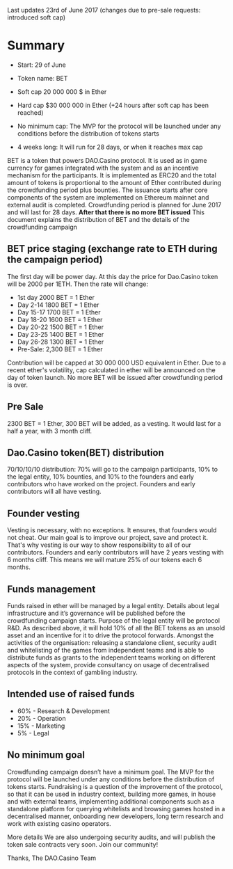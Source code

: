 Last updates 23rd of June 2017 (changes due to pre-sale requests: introduced soft cap)

# Summary

* Start: 29 of June 

* Token name: BET

* Soft cap 20 000 000 $ in Ether 

* Hard cap $30 000 000 in Ether (+24 hours after soft cap has been reached)

* No minimum cap: The MVP for the protocol will be launched under any conditions before the distribution of tokens starts

* 4 weeks long: It will run for 28 days, or when it reaches max cap


BET is a token that powers DAO.Casino protocol. It is used as in game currency for games integrated with the system and as an incentive mechanism for the participants. It is implemented as ERC20 and the total amount of tokens is proportional to the amount of Ether contributed during the crowdfunding period plus bounties. The issuance starts after core components of the system are implemented on Ethereum mainnet and external audit is completed. Crowdfunding period is planned for June 2017 and will last for 28 days. **After that there is no more BET issued** This document explains the distribution of BET and the details of the crowdfunding campaign


## BET price staging (exchange rate to ETH during the campaign period)

The first day will be power day. At this day the price for Dao.Casino token will be 2000 per 1ETH. Then the rate will change:

* 1st day 2000 BET = 1 Ether
* Day 2-14 1800 BET = 1 Ether
* Day 15-17 1700 BET = 1 Ether
* Day 18-20 1600 BET = 1 Ether
* Day 20-22 1500 BET = 1 Ether
* Day 23-25 1400  BET = 1 Ether
* Day 26-28 1300 BET = 1 Ether
* Pre-Sale: 2,300 BET = 1 Ether



Contribution will be capped at 30 000 000 USD equivalent in Ether. Due to a recent ether's volatility, cap calculated in ether will be announced on the day of token launch. No more BET will be issued after crowdfunding period is over.

## 	Pre Sale  

2300 BET = 1 Ether, 300 BET will be added, as a vesting. It would last for a half a year, with 3 month cliff. 

## Dao.Casino token(BET) distribution

70/10/10/10 distribution: 70% will go to the campaign participants, 10% to the legal entity, 10% bounties, and 10% to the founders and early contributors who have worked on the project. Founders and early contributors will all have vesting.


## Founder vesting

Vesting is necessary, with no exceptions. It ensures, that founders would not cheat. Our main goal is to improve our project, save and protect it. That's why vesting is our way to show responsibility to all of our contributors.
Founders and early contributors will have 2 years vesting with 6 months cliff. This means we will mature 25% of our tokens each 6 months.


## Funds management

Funds raised in ether will be managed by a legal entity. Details about legal infrastructure and it’s governance will be published before the crowdfunding campaign starts. Purpose of the legal entity will be protocol R&D. As described above, it will hold 10% of all the BET tokens as an unsold asset and an incentive for it to drive the protocol forwards. Amongst the activities of the organisation: releasing a standalone client, security audit and whitelisting of the games from independent teams and is able to distribute funds as grants to the independent teams working on different aspects of the system, provide consultancy on usage of decentralised protocols in the context of gambling industry.

## Intended use of raised funds

* 60% - Research & Development
* 20% - Operation
* 15% - Marketing
* 5% - Legal


## No minimum goal

Crowdfunding campaign doesn’t have a minimum goal. The MVP for the protocol will be launched under any conditions before the distribution of tokens starts. Fundraising is a question of the improvement of the protocol, so that it can be used in industry context, building more games, in house and with external teams, implementing additional components such as a standalone platform for querying whitelists and browsing games hosted in a decentralised manner, onboarding new developers, long term research and work with existing casino operators.

More details
We are also undergoing security audits, and will publish the token sale contracts very soon.
Join our community!

Thanks,
The DAO.Casino Team


